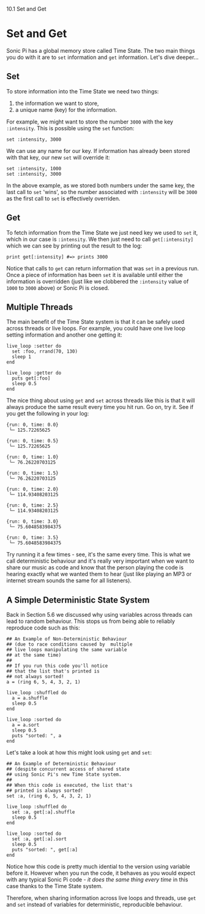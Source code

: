 10.1 Set and Get

# Set and Get

Sonic Pi has a global memory store called Time State. The two main
things you do with it are to `set` information and `get`
information. Let's dive deeper...

## Set

To store information into the Time State we need two things: 

1. the information we want to store, 
2. a unique name (key) for the information.

For example, we might want to store the number `3000` with the key
`:intensity`. This is possible using the `set` function: 

```
set :intensity, 3000
```

We can use any name for our key. If information has already been stored
with that key, our new `set` will override it:

```
set :intensity, 1000
set :intensity, 3000
```

In the above example, as we stored both numbers under the same key, the
last call to `set` 'wins', so the number associated with `:intensity`
will be `3000` as the first call to `set` is effectively overriden.

## Get

To fetch information from the Time State we just need key we used to
`set` it, which in our case is `:intensity`. We then just need to call
`get[:intensity]` which we can see by printing out the result to the
log:

```
print get[:intensity] #=> prints 3000
```

Notice that calls to `get` can return information that was `set` in
a previous run. Once a piece of information has been `set` it is
available until either the information is overridden (just like we
clobbered the `:intensity` value of `1000` to `3000` above) or Sonic Pi
is closed.

## Multiple Threads

The main benefit of the Time State system is that it can be safely used
across threads or live loops. For example, you could have one live loop
setting information and another one getting it:

```
live_loop :setter do
  set :foo, rrand(70, 130)
  sleep 1
end

live_loop :getter do
  puts get[:foo]
  sleep 0.5
end
```

The nice thing about using `get` and `set` across threads like this is
that it will always produce the same result every time you hit run. Go
on, try it. See if you get the following in your log:

```
{run: 0, time: 0.0}
 └─ 125.72265625
 
{run: 0, time: 0.5}
 └─ 125.72265625
 
{run: 0, time: 1.0}
 └─ 76.26220703125
 
{run: 0, time: 1.5}
 └─ 76.26220703125
 
{run: 0, time: 2.0}
 └─ 114.93408203125
 
{run: 0, time: 2.5}
 └─ 114.93408203125
 
{run: 0, time: 3.0}
 └─ 75.6048583984375
 
{run: 0, time: 3.5}
 └─ 75.6048583984375 
 ```
 
 Try running it a few times - see, it's the same every time. This is
 what we call deterministic behaviour and it's really very important
 when we want to share our music as code and know that the person
 playing the code is hearing exactly what we wanted them to hear (just
 like playing an MP3 or internet stream sounds the same for all
 listeners).
 
## A Simple Deterministic State System

Back in Section 5.6 we discussed why using variables across threads can
lead to random behaviour. This stops us from being able to reliably
reproduce code such as this:

``` 
## An Example of Non-Deterministic Behaviour
## (due to race conditions caused by  multiple 
## live loops manipulating the same variable
## at the same time)
##  
## If you run this code you'll notice 
## that the list that's printed is 
## not always sorted!
a = (ring 6, 5, 4, 3, 2, 1)

live_loop :shuffled do
  a = a.shuffle
  sleep 0.5
end

live_loop :sorted do
  a = a.sort
  sleep 0.5
  puts "sorted: ", a
end
``` 

Let's take a look at how this might look using `get` and `set`:

```
## An Example of Deterministic Behaviour 
## (despite concurrent access of shared state 
## using Sonic Pi's new Time State system.
## 
## When this code is executed, the list that's
## printed is always sorted!
set :a, (ring 6, 5, 4, 3, 2, 1)

live_loop :shuffled do
  set :a, get[:a].shuffle
  sleep 0.5
end

live_loop :sorted do
  set :a, get[:a].sort
  sleep 0.5
  puts "sorted: ", get[:a]
end
```

Notice how this code is pretty much idential to the version using
variable before it. However when you run the code, it behaves as you
would expect with any typical Sonic Pi code - *it does the same thing
every time* in this case thanks to the Time State system.

Therefore, when sharing information across live loops and threads, use
`get` and `set` instead of variables for deterministic, reproducible
behaviour.










 



